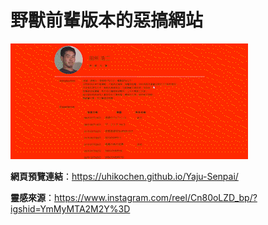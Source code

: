 # 野獸前輩版本的惡搞網站

![預覽圖](Images/172657.gif)

**網頁預覽連結**：https://uhikochen.github.io/Yaju-Senpai/

**靈感來源**：https://www.instagram.com/reel/Cn80oLZD_bp/?igshid=YmMyMTA2M2Y%3D
